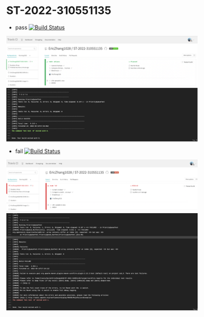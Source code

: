 # ST-2022-310551135

- pass
[![Build Status](https://app.travis-ci.com/EricZhang1028/ST-2022-310551135.svg?branch=main)](https://app.travis-ci.com/EricZhang1028/ST-2022-310551135)

![](img/pass_status.png)
![](img/pass_log.png)

- fail
[![Build Status](https://app.travis-ci.com/EricZhang1028/ST-2022-310551135.svg?branch=main)](https://app.travis-ci.com/EricZhang1028/ST-2022-310551135)

![](img/fail_status.png)
![](img/fail_log.png)